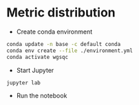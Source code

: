 # Metric distribution

* Create conda environment

```sh
conda update -n base -c default conda
conda env create --file ./environment.yml
conda activate wgsqc
```

* Start Jupyter

```sh
jupyter lab
```

* Run the notebook
